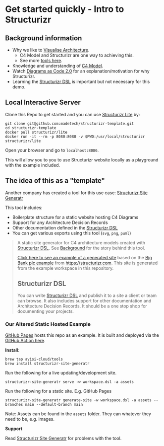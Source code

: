 # Get started quickly - Intro to Structurizr

## Background information

* Why we like to [Visualise Architecture](https://github.com/madetech/architecture-handbook/blob/main/learning_paths/visualising_architecture.md).
  * C4 Model and Structurizr are one way to achieving this.
  * See more [tools here](https://madetech.github.io/architecture-handbook/principles/tools.html).
* Knowledge and understanding of [C4 Model](https://c4model.com/).
* Watch [Diagrams as Code 2.0](https://www.youtube.com/watch?v=Za1-v4Zkq5E) for an explanation/motivation for why Structurizr.
* Learning the [Structurizr DSL](https://github.com/structurizr/dsl) is important but not necessary for this demo.

## Local Interactive Server

Clone this Repo to get started and you can use [Structurizr Lite](https://structurizr.com/share/76352/documentation) by:

```
git clone git@github.com:madetech/structurizr-template.git
cd structurizr-template
docker pull structurizr/lite
docker run -it --rm -p 8080:8080 -v $PWD:/usr/local/structurizr structurizr/lite
```

Open your browser and go to `localhost:8080`.

This will allow you to you to use Structurizr website locally as a playground with the example included.

## The idea of this as a "template"

Another company has created a tool for this use case: [Structurizr Site Generatr](https://github.com/avisi-cloud/structurizr-site-generatr)

This tool includes:
* Boilerplate structure for a static website hosting C4 Diagrams
* Support for any Architecture Decision Records
* Other documentation defined in the [Structurizr DSL](https://github.com/structurizr/dsl)
* You can get various exports using this tool (`svg`, `png`, `puml`)

> A static site generator for C4 architecture models created with [Structurizr DSL](https://github.com/structurizr/dsl). See [Background](https://github.com/avisi-cloud/structurizr-site-generatr#background) for the story behind this tool.
>
> [Click here to see an example of a generated site](https://avisi-cloud.github.io/structurizr-site-generatr) based on the [Big Bank plc example](https://structurizr.com/dsl?example=big-bank-plc) from https://structurizr.com. This site is generated from the example workspace in this repository.
>
> ## Structurizr DSL
>
> You can write [Structurizr DSL](https://github.com/structurizr/dsl) and publish it to a site a client or team can browse. It also includes support for other documentation and Architecture Decision Records. It should be a one stop shop for documenting your projects.

### Our Altered Static Hosted Example

[GitHub Pages](https://madetech.github.io/structurizr-template/main/) hosts this repo as an example. It is built and deployed via the [GitHub Action here](https://github.com/madetech/structurizr-template/blob/main/.github/workflows/cd.yml).

**Install**:

```
brew tap avisi-cloud/tools
brew install structurizr-site-generatr
```

Run the following for a live updating/development site.
```
structurizr-site-generatr serve -w workspace.dsl -a assets
```

Run the following for a static site. E.g. GitHub Pages
```
structurizr-site-generatr generate-site -w workspace.dsl -a assets --branches main --default-branch main
```

Note: Assets can be found in the `assets` folder. They can whatever they need to be, e.g. images.

**Support**

Read [Structurizr Site Generatr](https://github.com/avisi-cloud/structurizr-site-generatr) for problems with the tool.
